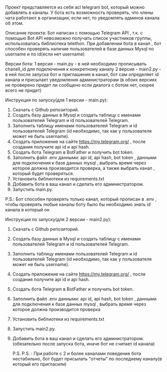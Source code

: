 Проект представляется из себя acl telegram bot, который можно добавлять в каналы. У бота есть возможность проверять, что члены чата работают в организации, если нет, то уведомлять админов канала об этом.


Описание проекта:
Бот написан с помощью Telegram API , т.к. с помощью Bot API невозможно получать список участников группы, использовалась библиотека telethon. При добавлении бота в канал , бот способен проверять наличие пользователей в базе данных Mysql по username и по id(если нет username)

Версии бота:
1 версия - main.py - в ней необходимо прописывать chanell_id для подключения к конкретному каналу
2 версия - main2.py - в ней после запуска бот и приглашения в канал, бот сам определяет id канала и присылает уведомления администраторам (в обоих версиях не проверено придет ли сообщено если диалога с ботом нет, скорее всего не придет)



Инструкция по запуску(для 1 версии - main.py):
1. Скачать с Github репозиторий.
2. Создать базу данных в Mysql и создать таблицу с именами пользователей Telegram и id пользователей Telegram.
3. Заполнить таблицу именами пользователей Telegram и id пользователей Telegram (id необходимо, так как у пользователя может не быть username).
4. Создать приложение на сайте https://my.telegram.org/ , после создания получите api id и  api hash.
5. Создать бота Telegram в BotFather и получить bot token.
6. Заполнить файл .env данными: api id, api hash, bot token , данными для подключения к базе данных mysql , выбрать время через которое должна производится проверка, а также выбрать канал , который будет проверяться.
7. Установить библиотеки из requirements.txt
8. Добавить бота в ваш канал и сделать его администратором.
9. Запустить main.py.

    
P.S.: Бот способен проверять только канал, который прописан в .env , чтобы проверять любые каналы боту было бы необходимо знать id канала в который он



Инструкция по запуску(для 2 версии - main2.py):
1. Скачать с Github репозиторий.
2. Создать базу данных в Mysql и создать таблицу с именами пользователей Telegram и id пользователей Telegram.
3. Заполнить таблицу именами пользователей Telegram и id пользователей Telegram (id необходимо, так как у пользователя может не быть username).
4. Создать приложение на сайте https://my.telegram.org/ , после создания получите api id и  api hash.
5. Создать бота Telegram в BotFather и получить bot token.
6. Заполнить файл .env данными: api id, api hash, bot token , данными для подключения к базе данных mysql , выбрать время через которое должна производится проверка
7. Установить библиотеки из requirements.txt
9. Запустить main2.py.
10. Добавить бота в ваш канал и сделать его администратором.(обязательно после запуска бота, иначе бот не считает id канала)
 

    P.S. P.S. : При работе с 2 и более каналами поведение бота нестабильно, бот будет присылать "отчеты" по последнему каналу(в который его пригласили)



